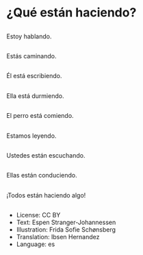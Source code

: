 # ¿Qué están haciendo?

##
Estoy hablando.

##
Estás caminando.

##
Él está escribiendo.

##
Ella está durmiendo.

##
El perro está comiendo.

##
Estamos leyendo.

##
Ustedes están escuchando.

##
Ellas están conduciendo.

##
¡Todos están haciendo algo!

##
* License: CC BY
* Text: Espen Stranger-Johannessen
* Illustration: Frida Sofie Schønsberg
* Translation: Ibsen Hernandez
* Language: es
